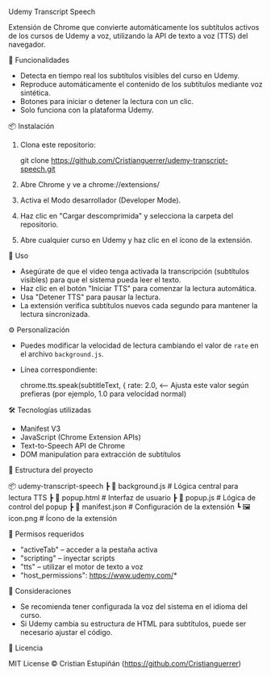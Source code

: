 Udemy Transcript Speech

Extensión de Chrome que convierte automáticamente los subtítulos activos de los cursos de Udemy a voz, utilizando la API de texto a voz (TTS) del navegador.

🚀 Funcionalidades

- Detecta en tiempo real los subtítulos visibles del curso en Udemy.
- Reproduce automáticamente el contenido de los subtítulos mediante voz sintética.
- Botones para iniciar o detener la lectura con un clic.
- Solo funciona con la plataforma Udemy.

📦 Instalación

1. Clona este repositorio:

   git clone https://github.com/Cristianguerrer/udemy-transcript-speech.git

2. Abre Chrome y ve a chrome://extensions/
3. Activa el Modo desarrollador (Developer Mode).
4. Haz clic en "Cargar descomprimida" y selecciona la carpeta del repositorio.
5. Abre cualquier curso en Udemy y haz clic en el ícono de la extensión.

🧪 Uso

- Asegúrate de que el video tenga activada la transcripción (subtítulos visibles) para que el sistema pueda leer el texto.
- Haz clic en el botón "Iniciar TTS" para comenzar la lectura automática.
- Usa "Detener TTS" para pausar la lectura.
- La extensión verifica subtítulos nuevos cada segundo para mantener la lectura sincronizada.

⚙️ Personalización

- Puedes modificar la velocidad de lectura cambiando el valor de `rate` en el archivo `background.js`.
- Línea correspondiente:

  chrome.tts.speak(subtitleText, {
      rate: 2.0,  <-- Ajusta este valor según prefieras (por ejemplo, 1.0 para velocidad normal)

🛠️ Tecnologías utilizadas

- Manifest V3
- JavaScript (Chrome Extension APIs)
- Text-to-Speech API de Chrome
- DOM manipulation para extracción de subtítulos

📁 Estructura del proyecto

📦 udemy-transcript-speech
 ┣ 📜 background.js      # Lógica central para lectura TTS
 ┣ 📜 popup.html         # Interfaz de usuario
 ┣ 📜 popup.js           # Lógica de control del popup
 ┣ 📜 manifest.json      # Configuración de la extensión
 ┗ 🖼️ icon.png           # Ícono de la extensión

🧾 Permisos requeridos

- "activeTab" – acceder a la pestaña activa
- "scripting" – inyectar scripts
- "tts" – utilizar el motor de texto a voz
- "host_permissions": https://www.udemy.com/*

📌 Consideraciones

- Se recomienda tener configurada la voz del sistema en el idioma del curso.
- Si Udemy cambia su estructura de HTML para subtítulos, puede ser necesario ajustar el código.

📄 Licencia

MIT License © Cristian Estupiñán (https://github.com/Cristianguerrer)
